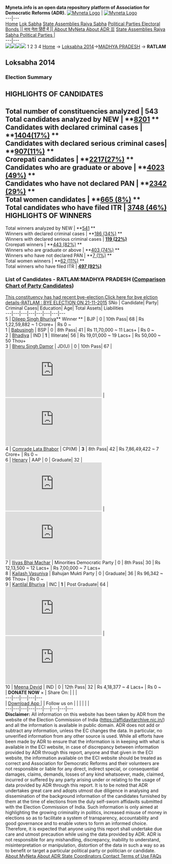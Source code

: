 **Myneta.info is an open data repository platform of Association for Democratic Reforms (ADR).**
[![Myneta Logo](https://www.myneta.info/lib/img/myneta-logo.png)](https://www.myneta.info/) | [![Myneta Logo](https://www.myneta.info/lib/img/adr-logo.png)](https://adrindia.org)  
---|---  
[Home](https://www.myneta.info/) [Lok Sabha](https://www.myneta.info/#ls "Lok Sabha") [ State Assemblies ](https://www.myneta.info/#sa "State Assemblies") [Rajya Sabha](https://www.myneta.info/#rs "Rajya Sabha") [Political Parties ](https://www.myneta.info/party "Political Parties") [ Electoral Bonds ](https://www.myneta.info/electoral_bonds "Electoral Bonds") [ || माय नेता हिंदी में || ](https://translate.google.co.in/translate?prev=hp&hl=en&js=y&u=www.myneta.info&sl=en&tl=hi&history_state0=) [ About MyNeta ](https://adrindia.org/content/about-myneta) [ About ADR ](https://adrindia.org/about-adr/who-we-are) [☰](javascript:void\(0\))
[ State Assemblies ](https://www.myneta.info/#sa "State Assemblies") [ Rajya Sabha ](https://www.myneta.info/#rs "Rajya Sabha") [ Political Parties ](https://www.myneta.info/party "Political Parties")
|   
---|---  
![](https://www.myneta.info/lib/img/banner/banner-1.png)![](https://www.myneta.info/lib/img/banner/banner-2.png)![](https://www.myneta.info/lib/img/banner/banner-3.png)![](https://www.myneta.info/lib/img/banner/banner-4.png)
1  2  3  4 
[Home](https://www.myneta.info/) → [Loksabha 2014](https://www.myneta.info/ls2014/)→[MADHYA PRADESH](https://www.myneta.info/ls2014/index.php?action=show_constituencies&state_id=12) → **RATLAM**
### 
## Loksabha 2014
###  Election Summary 
HIGHLIGHTS OF CANDIDATES  
---  
Total number of constituencies analyzed |  543   
Total candidates analyzed by NEW | **[8201](https://www.myneta.info/ls2014/index.php?action=summary&subAction=candidates_analyzed&sort=candidate#summary) **  
Candidates with declared criminal cases | **[1404(17%)](https://www.myneta.info/ls2014/index.php?action=summary&subAction=crime&sort=candidate#summary) **  
Candidates with declared serious criminal cases| **[907(11%)](https://www.myneta.info/ls2014/index.php?action=summary&subAction=serious_crime&sort=candidate#summary) **  
Crorepati candidates | **[2217(27%)](https://www.myneta.info/ls2014/index.php?action=summary&subAction=crorepati&sort=candidate#summary) **  
Candidates who are graduate or above | **[4023 (49%)](https://www.myneta.info/ls2014/index.php?action=summary&subAction=education&sort=candidate#summary) **  
Candidates who have not declared PAN | **[2342 (29%)](https://www.myneta.info/ls2014/index.php?action=summary&subAction=without_pan&sort=candidate#summary) **  
Total women candidates | **[665 (8%)](https://www.myneta.info/ls2014/index.php?action=summary&subAction=women_candidate&sort=candidate#summary) **  
Total candidates who have filed ITR | [**3748 (46%)**](https://www.myneta.info/ls2014/index.php?action=summary&subAction=filed_itr&sort=candidate#summary)  
HIGHLIGHTS OF WINNERS  
---  
Total winners analyzed by NEW | **[541](https://www.myneta.info/ls2014/index.php?action=summary&subAction=winner_analyzed&sort=candidate#summary) **  
Winners with declared criminal cases | **[186 (34%)](https://www.myneta.info/ls2014/index.php?action=summary&subAction=winner_crime&sort=candidate#summary) **  
Winners with declared serious criminal cases | **[119 (22%)](https://www.myneta.info/ls2014/index.php?action=summary&subAction=winner_serious_crime&sort=candidate#summary)**  
Crorepati winners | **[443 (82%)](https://www.myneta.info/ls2014/index.php?action=summary&subAction=winner_crorepati&sort=candidate#summary) **  
Winners who are graduate or above | **[403 (74%)](https://www.myneta.info/ls2014/index.php?action=summary&subAction=winner_education&sort=candidate#summary) **  
Winners who have not declared PAN | **[7 (1%)](https://www.myneta.info/ls2014/index.php?action=summary&subAction=winner_without_pan&sort=candidate#summary) **  
Total women winners | **[62 (11%)](https://www.myneta.info/ls2014/index.php?action=summary&subAction=winner_women&sort=candidate#summary) **  
Total winners who have filed ITR | [**497 (92%)**](https://www.myneta.info/ls2014/index.php?action=summary&subAction=winner_filed_itr&sort=candidate#summary)  
### List of Candidates - RATLAM:MADHYA PRADESH ([Comparison Chart of Party Candidates](https://www.myneta.info/ls2014/comparisonchart.php?constituency_id=326))
[This constituency has had recent bye-election,Click here for bye elction details-RATLAM : BYE ELECTION ON 21-11-2015](https://www.myneta.info/ls2014/index.php?action=show_candidates&constituency_id=551)
SNo | Candidate| Party| Criminal Cases| Education| Age| Total Assets| Liabilities  
---|---|---|---|---|---|---|---  
5  | [Dileep Singh Bhuriya](https://www.myneta.info/ls2014/candidate.php?candidate_id=4805)** Winner ** | BJP | 0 | 10th Pass| 68 | Rs 1,22,59,882 ~ 1 Crore+ | Rs 0 ~   
1  | [Babusingh](https://www.myneta.info/ls2014/candidate.php?candidate_id=4206) | BSP | 0 | 8th Pass| 41 | Rs 11,70,000 ~ 11 Lacs+ | Rs 0 ~   
2  | [Bhadiya](https://www.myneta.info/ls2014/candidate.php?candidate_id=4806) | IND | **1** | Illiterate| 56 | Rs 19,01,000 ~ 19 Lacs+ | Rs 50,000 ~ 50 Thou+  
3  | [Bheru Singh Damor](https://www.myneta.info/ls2014/candidate.php?candidate_id=4804) | JD(U) | 0 | 10th Pass| 67 | ![](https://myneta.info/image_v2.php?myneta_folder=ls2014&candidate_id=4804&col=ta) | ![](https://myneta.info/image_v2.php?myneta_folder=ls2014&candidate_id=4804&col=lia)  
4  | [Comrade Lata Bhabor](https://www.myneta.info/ls2014/candidate.php?candidate_id=4811) | CPI(M) | **3** | 8th Pass| 42 | Rs 7,86,49,422 ~ 7 Crore+ | Rs 0 ~   
6  | [Henary](https://www.myneta.info/ls2014/candidate.php?candidate_id=4810) | AAP | 0 | Graduate| 32 | ![](https://myneta.info/image_v2.php?myneta_folder=ls2014&candidate_id=4810&col=ta) | ![](https://myneta.info/image_v2.php?myneta_folder=ls2014&candidate_id=4810&col=lia)  
7  | [Iliyas Bhai Machar](https://www.myneta.info/ls2014/candidate.php?candidate_id=4808) | Minorities Democratic Party | 0 | 8th Pass| 30 | Rs 12,13,500 ~ 12 Lacs+ | Rs 7,00,000 ~ 7 Lacs+  
8  | [Kailash Vasuniya](https://www.myneta.info/ls2014/candidate.php?candidate_id=4809) | Bahujan Mukti Party | 0 | Graduate| 36 | Rs 96,342 ~ 96 Thou+ | Rs 0 ~   
9  | [Kantilal Bhuriya](https://www.myneta.info/ls2014/candidate.php?candidate_id=4205) | INC | **1** | Post Graduate| 64 | ![](https://myneta.info/image_v2.php?myneta_folder=ls2014&candidate_id=4205&col=ta) | ![](https://myneta.info/image_v2.php?myneta_folder=ls2014&candidate_id=4205&col=lia)  
10  | [Meena Devid](https://www.myneta.info/ls2014/candidate.php?candidate_id=4807) | IND | 0 | 12th Pass| 32 | Rs 4,18,377 ~ 4 Lacs+ | Rs 0 ~   
|  **DONATE NOW** × |  Share On:  | [](https://api.whatsapp.com/send?text=https%3A%2F%2Fmyneta.info%2Fpunjab2022%2Findex.php%3Faction%3Dshow_constituencies%26state_id%3D19) | [](https://www.facebook.com/sharer/sharer.php?u=https%3A%2F%2Fmyneta.info%2Fpunjab2022%2Findex.php%3Faction%3Dshow_constituencies%26state_id%3D19) | [](https://twitter.com/share?url=https%3A%2F%2Fmyneta.info%2Fpunjab2022%2Findex.php%3Faction%3Dshow_constituencies%26state_id%3D19)  
---|---|---|---|---  
| [ Download App ](https://play.google.com/store/apps/details?id=com.webrosoft.myneta1&pcampaignid=pcampaignidMKT-Other-global-all-co-prtnr-py-PartBadge-Mar2515-1) | [](https://play.google.com/store/apps/details?id=com.webrosoft.myneta1&pcampaignid=pcampaignidMKT-Other-global-all-co-prtnr-py-PartBadge-Mar2515-1) |  Follow us on  | [](https://www.facebook.com/adrindia.org/) | [](https://twitter.com/adrspeaks) | [](https://groups.google.com/g/national-election-watch?hl=en&pli=1) | [](https://www.instagram.com/adrspeaks/) | [](https://www.youtube.com/user/adrspeaks) | [](https://sharechat.com/profile/adrspeaks)  
---|---|---|---|---|---|---|---|---  
**Disclaimer:** All information on this website has been taken by ADR from the website of the Election Commission of India (https://affidavitarchive.nic.in/) and all the information is available in public domain. ADR does not add or subtract any information, unless the EC changes the data. In particular, no unverified information from any other source is used. While all efforts have been made by ADR to ensure that the information is in keeping with what is available in the ECI website, in case of discrepancy between information provided by ADR through this report, anyone and that given in the ECI website, the information available on the ECI website should be treated as correct and Association for Democratic Reforms and their volunteers are not responsible or liable for any direct, indirect special, or consequential damages, claims, demands, losses of any kind whatsoever, made, claimed, incurred or suffered by any party arising under or relating to the usage of data provided by ADR through this report. It is to be noted that ADR undertakes great care and adopts utmost due diligence in analysing and dissemination of the background information of the candidates furnished by them at the time of elections from the duly self-sworn affidavits submitted with the Election Commission of India. Such information is only aimed at highlighting the growing criminality in politics, increased misuse of money in elections so as to facilitate a system of transparency, accountability and good governance and to enable voters to form an informed choice. Therefore, it is expected that anyone using this report shall undertake due care and utmost precaution while using the data provided by ADR. ADR is not responsible for any mishandling, discrepancy, inability to understand, misinterpretation or manipulation, distortion of the data in such a way so as to benefit or target a particular political party or politician or candidate. 
[ About MyNeta ](https://adrindia.org/content/about-myneta) [ About ADR ](https://adrindia.org/about-adr/who-we-are) [ State Coordinators ](https://adrindia.org/about-adr/state-coordinators) [ Contact ](https://adrindia.org/contact-us) [ Terms of Use ](https://adrindia.org/content/adr-terms-use) [ FAQs ](https://adrindia.org/content/faqs)
